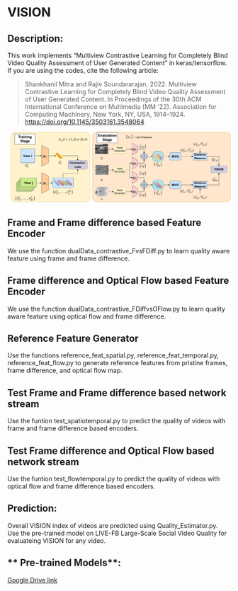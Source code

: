 # VISION
## Description:

This work implements “Multiview Contrastive Learning for Completely Blind Video
Quality Assessment of User Generated Content” in keras/tensorflow. If you are using the codes, cite the following article:

>Shankhanil Mitra and Rajiv Soundararajan. 2022. Multiview Contrastive Learning for Completely Blind Video Quality Assessment of User Generated Content. In Proceedings of the 30th ACM International Conference on Multimedia (MM '22). Association for Computing Machinery, New York, NY, USA, 1914–1924. https://doi.org/10.1145/3503161.3548064

 
![VISION](https://github.com/Shankhanil006/VISION/blob/main/cmc_final%20(1).png?raw=true)

## Frame and Frame difference based Feature Encoder
We use the function dualData_contrastive_FvsFDiff.py to learn quality aware feature using frame and frame difference.

## Frame difference and Optical Flow based Feature Encoder
We use the function dualData_contrastive_FDiffvsOFlow.py to learn quality aware feature using optical flow and frame difference.
## Reference Feature Generator
Use the functions reference_feat_spatial.py, reference_feat_temporal.py, reference_feat_flow.py to generate reference features from pristine frames, frame difference, and optical flow map.

## Test Frame and Frame difference based network stream
Use the funtion test_spatiotemporal.py to predict the quality of videos with frame and frame difference based encoders.

## Test Frame difference and Optical Flow based network stream
Use the funtion test_flowtemporal.py to predict the quality of videos with optical flow and frame difference based encoders.

## **Prediction**:
Overall VISION index of videos are predicted using Quality_Estimator.py. Use the pre-trained model on LIVE-FB Large-Scale Social Video Quality for evaluateing VISION for any video.

## ** Pre-trained Models**:
[Google Drive link](https://drive.google.com/drive/folders/1TgWrM74Yo2Fg5kDnKRQJdKvytmQwWYvG?usp=sharing)

